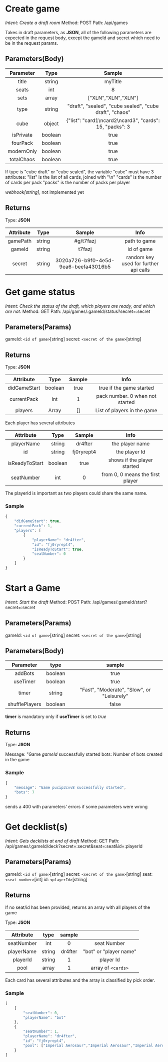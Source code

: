 # Create game
_Intent: Create a draft room_
Method: POST
Path: /api/games

Takes in draft parameters, as  **JSON**, all of the following parameters are expected in the request body, except the gameId and secret which need to be in the request params.

## Parameters(Body)

| Parameter | Type    | Sample   |
|:-------:|:------:|:-------:|
| title     | string  | myTitle  |
| seats     | int     | 8        |
| sets     | array     | ["XLN","XLN","XLN"]        |
| type      | string  | "draft", "sealed", "cube sealed", "cube draft", "chaos"  |
| cube      | object | {"list": "card1\ncard2\ncard3", "cards": 15, "packs": 3     |
| isPrivate | boolean | true     |
| fourPack  | boolean | true     |
| modernOnly| boolean | true     |
| totalChaos| boolean | true     |

If type is "cube draft" or "cube sealed", the variable "cube" must have 3 attributes:
"list" is the list of all cards, joined with "\n"
"cards" is the number of cards per pack
"packs" is the number of packs per player

_webhook[string]_, not implemented yet

## Returns

Type: **JSON**

| Attribute | Type    | Sample    |      Info       |
|:-------:|:-------:|:--------:|:-----------:|
| gamePath  | string  | #g/t7fazj | path to game|
| gameId    | string  | t7fazj    | id of game  |
| secret    | string  | 3020a726-b9f0-4e5d-9ea6-beefa43016b5 | random key used for further api calls |

# Get game status
_Intent: Check the status of the draft, which players are ready, and which are not._
Method: GET
Path: /api/games/:gameId/status?secret=:secret


## Parameters(Params)
gameId: `<id of game>`[string]
secret: `<secret of the game>`[string]

## Returns

Type: **JSON**

| Attribute    | Type    | Sample |  Info           |
|:----------:|:-------:|:-----:|:-----------:|
| didGameStart | boolean | true   | true if the game started|
| currentPack  | int     | 1      | pack number. 0 when not started  |
| players      | Array   | []     | List of players in the game |

Each player has several attributes

| Attribute     | Type    | Sample   |     Info        |
|:-----------:|:-------:|:-------:|:-----------:|
|playerName     | string  | dr4fter  | the player name|
|id             | string  |fj0ryrept4| the player Id|
|isReadyToStart | boolean | true     | shows if the player started|
|seatNumber     | int     | 0        | from 0, 0 means the first player|

The playerId is important as two players could share the same name.

### Sample

```javascript
{
    "didGameStart": true,
    "currentPack": 1,
    "players": [
        {
            "playerName": "dr4fter",
            "id": "fj0ryrept4",
            "isReadyToStart": true,
            "seatNumber": 0
        }
    ]
}
```


# Start a Game
_Intent: Start the draft_
Method: POST
Path: /api/games/:gameId/start?secret=:secret

## Parameters(Params)
gameId: `<id of game>`[string]
secret: `<secret of the game>`[string]

## Parameters(Body)

| Parameter     | type    | sample   |
|:-----------:|:-------:|:-------:|
| addBots       | boolean | true     |
| useTimer      | boolean | true     |
| timer         | string  | "Fast", "Moderate", "Slow", or "Leisurely"  |
| shufflePlayers| boolean | false    |

**timer** is mandatory only if **useTimer** is set to _true_

## Returns

Type: **JSON**

Message: "Game _gameId_ successfully started
bots: Number of bots created in the game

### Sample
```javascript
{
    "message": "Game pucip3cvv8 successfully started",
    "bots": 7
}
```

sends a 400 with parameters' errors if some parameters were wrong

# Get decklist(s)
_Intent: Gets decklists at end of draft_
Method: GET
Path: /api/games/:gameId/deck?secret=:secret&seat=:seat&id=:playerId

## Parameters(Params)
gameId: `<id of game>`[string]
secret: `<secret of the game>`[string]
seat: `<seat number>`[int]
id: `<playerId>`[string]

## Returns

If no seat/id has been provided, returns an array with all players of the game

Type: **JSON**

| Attribute  | type   | sample |             |
|:--------:|:------:|:-----:|:-----------:|
| seatNumber | int    | 0      | seat Number|
| playerName | string | dr4fter| "bot" or "player name"  |
| playerId   | string | 1      | player Id |
| pool       | array  | 1      | array of `<cards>`  |

Each card has several attributes and the array is classified by pick order.

### Sample
```javascript
[
    {
        "seatNumber": 0,
        "playerName": "bot"
    },
    {
        "seatNumber": 1,
        "playerName": "dr4fter",
        "id": "fj0ryrept4",
        "pool": ["Imperial Aerosaur","Imperial Aerosaur","Imperial Aerosaur"]
    }
]
